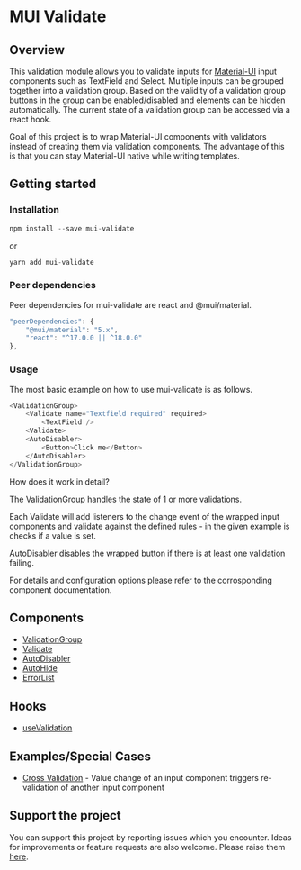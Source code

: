 # MUI Validate

## Overview

This validation module allows you to validate inputs for [Material-UI](https://www.npmjs.com/package/@mui/material) input components such as TextField and Select.
Multiple inputs can be grouped together into a validation group.
Based on the validity of a validation group buttons in the group can be enabled/disabled and elements can be hidden automatically.
The current state of a validation group can be accessed via a react hook.

Goal of this project is to wrap Material-UI components with validators instead of creating them via validation components. The advantage of this is that you can stay Material-UI native while writing templates.

## Getting started

### Installation

```javascript
npm install --save mui-validate
```

or

```javascript
yarn add mui-validate
```

### Peer dependencies

Peer dependencies for mui-validate are react and @mui/material.

```javascript
"peerDependencies": {
    "@mui/material": "5.x",
    "react": "^17.0.0 || ^18.0.0"
},
```

### Usage

The most basic example on how to use mui-validate is as follows.

```javascript
<ValidationGroup>
    <Validate name="Textfield required" required>
        <TextField />
    <Validate>
    <AutoDisabler>
        <Button>Click me</Button>
    </AutoDisabler>
</ValidationGroup>
```

How does it work in detail?

The ValidationGroup handles the state of 1 or more validations.

Each Validate will add listeners to the change event of the wrapped input components and validate against the defined rules - in the given example is checks if a value is set.

AutoDisabler disables the wrapped button if there is at least one validation failing.

For details and configuration options please refer to the corrosponding component documentation.

## Components

* [ValidationGroup](doc/components/ValidationGroup.md)
* [Validate](doc/components/Validate.md)
* [AutoDisabler](doc/components/AutoDisabler.md)
* [AutoHide](doc/components/AutoHide.md)
* [ErrorList](doc/components/ErrorList.md)

## Hooks

* [useValidation](doc/hooks/useValidation.md)

## Examples/Special Cases

* [Cross Validation](doc/examples/cross-validation.md) - Value change of an input component triggers re-validation of another input component

## Support the project

You can support this project by reporting issues which you encounter. Ideas for improvements or feature requests are also welcome.
Please raise them [here](https://github.com/kbrueckner/mui-validate/issues).
